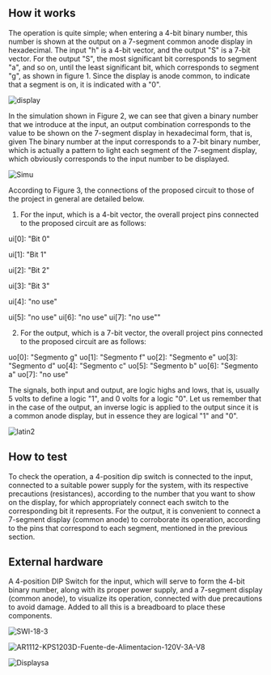 <!---

This file is used to generate your project datasheet. Please fill in the information below and delete any unused
sections.

You can also include images in this folder and reference them in the markdown. Each image must be less than
512 kb in size, and the combined size of all images must be less than 1 MB.
-->

## How it works

The operation is quite simple; when entering a 4-bit binary number, this number is shown at the output on a 7-segment common anode display in hexadecimal. The input "h" is a 4-bit vector, and the output "S" is a 7-bit vector. For the output "S", the most significant bit corresponds to segment "a", and so on, until the least significant bit, which corresponds to segment "g", as shown in figure 1. Since the display is anode common, to indicate that a segment is on, it is indicated with a "0".

![display](https://github.com/vicmcantes/decodificador-binario-a-7-segmentos-hexadecimal/assets/165434004/2a957009-3e5c-467f-bb9b-59fced5c5660)

In the simulation shown in Figure 2, we can see that given a binary number that we introduce at the input, an output combination corresponds to the value to be shown on the 7-segment display in hexadecimal form, that is, given The binary number at the input corresponds to a 7-bit binary number, which is actually a pattern to light each segment of the 7-segment display, which obviously corresponds to the input number to be displayed.

![Simu](https://github.com/vicmcantes/decodificador-binario-a-7-segmentos-hexadecimal/assets/165434004/149fd13c-fc7e-4d7d-ad5e-c58ad6342ed7)

According to Figure 3, the connections of the proposed circuit to those of the project in general are detailed below.
1. For the input, which is a 4-bit vector, the overall project pins connected to the proposed circuit are as follows:
   
  ui[0]: "Bit 0"
  
  ui[1]: "Bit 1"
  
  ui[2]: "Bit 2"
  
  ui[3]: "Bit 3"
  
  ui[4]: "no use"
  
  ui[5]: "no use"
  ui[6]: "no use"
  ui[7]: "no use""

2. For the output, which is a 7-bit vector, the overall project pins connected to the proposed circuit are as follows:

  uo[0]: "Segmento g"
  uo[1]: "Segmento f"
  uo[2]: "Segmento e"
  uo[3]: "Segmento d"
  uo[4]: "Segmento c"
  uo[5]: "Segmento b"
  uo[6]: "Segmento a"
  uo[7]: "no use"

The signals, both input and output, are logic highs and lows, that is, usually 5 volts to define a logic "1", and 0 volts for a logic "0". Let us remember that in the case of the output, an inverse logic is applied to the output since it is a common anode display, but in essence they are logical "1" and "0".

![latin2](https://github.com/vicmcantes/decodificador-binario-a-7-segmentos-hexadecimal/assets/165434004/cceec450-c637-4903-a580-154c91d32af9)

## How to test

To check the operation, a 4-position dip switch is connected to the input, connected to a suitable power supply for the system, with its respective precautions (resistances), according to the number that you want to show on the display, for which appropriately connect each switch to the corresponding bit it represents. For the output, it is convenient to connect a 7-segment display (common anode) to corroborate its operation, according to the pins that correspond to each segment, mentioned in the previous section.

## External hardware

A 4-position DIP Switch for the input, which will serve to form the 4-bit binary number, along with its proper power supply, and a 7-segment display (common anode), to visualize its operation, connected with due precautions to avoid damage. Added to all this is a breadboard to place these components.

![SWI-18-3](https://github.com/vicmcantes/decodificador-binario-a-7-segmentos-hexadecimal/assets/165434004/8f7e9bb3-00ba-4079-8a8b-cec0ac8dd407)

![AR1112-KPS1203D-Fuente-de-Alimentacion-120V-3A-V8](https://github.com/vicmcantes/decodificador-binario-a-7-segmentos-hexadecimal/assets/165434004/fbd71bf7-a1f9-430b-b7fa-0b36cef450b8)

![Displaysa](https://github.com/vicmcantes/decodificador-binario-a-7-segmentos-hexadecimal/assets/165434004/d4a507b2-7fe7-4070-b70c-3ea46773daba)
